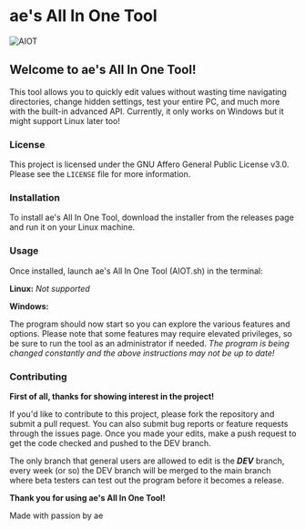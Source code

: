 # ae's All In One Tool

![AIOT]([[https://img.guildedcdn.com/ContentMediaGenericFiles/a10189aef9154c3d86efc5315305b40c-Full.webp?w=2560&h=1440](https://img.guildedcdn.com/ContentMediaGenericFiles/4a83d8bc485b75ee83813eec82ae61a9-Full.webp?w=1280&h=720)](https://img.guildedcdn.com/ContentMediaGenericFiles/4a83d8bc485b75ee83813eec82ae61a9-Full.webp?w=1280&h=720))

## Welcome to ae's All In One Tool! 
This tool allows you to quickly edit values without wasting time navigating directories, change hidden settings, test your entire PC, and much more with the built-in advanced API. Currently, it only works on Windows but it might support Linux later too!

### License

This project is licensed under the GNU Affero General Public License v3.0. Please see the `LICENSE` file for more information.

### Installation

To install ae's All In One Tool, download the installer from the releases page and run it on your Linux machine.

### Usage

Once installed, launch ae's All In One Tool (AIOT.sh) in the terminal:

**Linux:** _Not supported_

**Windows:** 

The program should now start so you can explore the various features and options. Please note that some features may require elevated privileges, so be sure to run the tool as an administrator if needed.
_The program is being changed constantly and the above instructions may not be up to date!_

### Contributing
**First of all, thanks for showing interest in the project!**

If you'd like to contribute to this project, please fork the repository and submit a pull request. You can also submit bug reports or feature requests through the issues page. Once you made your edits, make a push request to get the code checked and pushed to the DEV branch.

The only branch that general users are allowed to edit is the _**DEV**_ branch, every week (or so) the DEV branch will be merged to the main branch where beta testers can test out the program before it becomes a release.

**Thank you for using ae's All In One Tool!**

Made with passion by ae
